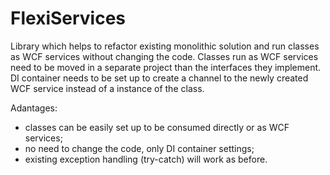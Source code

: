 # FlexiServices

Library which helps to refactor existing monolithic solution and run classes as WCF services without changing the code.
Classes run as WCF services need to be moved in a separate project than the interfaces they implement.
DI container needs to be set up to create a channel to the newly created WCF service instead of a instance of the class.

Adantages:
- classes can be easily set up to be consumed directly or as WCF services;
- no need to change the code, only DI container settings;
- existing exception handling (try-catch) will work as before.
